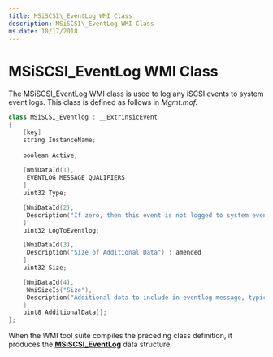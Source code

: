 ```yaml
---
title: MSiSCSI\_EventLog WMI Class
description: MSiSCSI\_EventLog WMI Class
ms.date: 10/17/2018
---
```


# MSiSCSI\_EventLog WMI Class


The MSiSCSI\_EventLog WMI class is used to log any iSCSI events to system event logs. This class is defined as follows in *Mgmt.mof.*

```cpp
class MSiSCSI_Eventlog : __ExtrinsicEvent
{
    [key] 
    string InstanceName;
 
    boolean Active;
 
    [WmiDataId(1),
     EVENTLOG_MESSAGE_QUALIFIERS
    ]
    uint32 Type;

    [WmiDataId(2),
     Description("If zero, then this event is not logged to system eventlog") : amended
    ]
    uint32 LogToEventlog;

    [WmiDataId(3),
     Description("Size of Additional Data") : amended
    ]
    uint32 Size;

    [WmiDataId(4),
     WmiSizeIs("Size"),
     Description("Additional data to include in eventlog message, typically iSCSI Header") : amended
    ]
    uint8 AdditionalData[];    
};
```

When the WMI tool suite compiles the preceding class definition, it produces the [**MSiSCSI\_EventLog**](/windows-hardware/drivers/ddi/iscsimgt/ns-iscsimgt-_msiscsi_eventlog) data structure.

 

